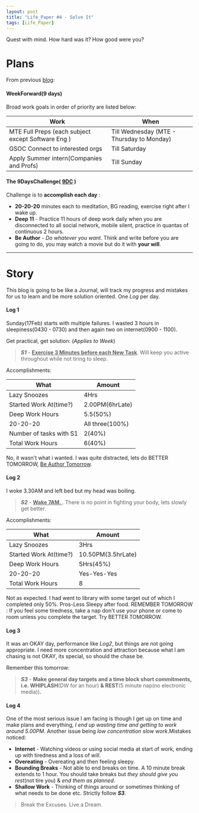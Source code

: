```yaml
---
layout: post
title: "Life_Paper #4 - Solve It"
tags: [Life_Paper]
---
```

Quest with mind. How hard was it? How good were you?

# Plans
From previous [blog](https://codekaust.github.io/2019/02/16/Life_Paper-Hardest-Experience.html):
#### WeekForward(9 days)
Broad work goals in order of priority are listed below:

|Work|When|
|---|---|
|MTE Full Preps (each subject except Software Eng )|Till Wednesday (MTE - Thursday to Monday)|
|GSOC Connect to interested orgs|Till Saturday|
|Apply Summer intern(Companies and Profs) |Till Sunday|

#### The 9DaysChallenge( <u>9DC</u> )

Challenge is to **accomplish each day** :
* **20-20-20** minutes each to meditation, BG reading, exercise right after I wake up.
* **Deep 11** - Practice 11 hours of deep work daily when you are disconnected to all social network, mobile silent, practice in quantas of continuous 2 hours.
* **Be Author** - <i>Do whatever you want.</i> Think and write before you are going to do, you may watch a movie but do it with **your will**.

---

# Story
This blog is going to be like a Journal, will track my progress and mistakes for us to learn and be more solution oriented. One *Log* per day.

#### Log 1
Sunday(17Feb) starts with multiple failures. I wasted 3 hours in sleepiness(0430 - 0730) and then again two on internet(0900 - 1100).

Get practical, get solution: (*Applies to Week*)
> ***S1*** - **<u> Exercise 3 Minutes before each New Task</u>**. Will keep you active throughout while not tiring to sleep.

Accomplishments:

|What|Amount|
|---|---|
|Lazy Snoozes|4Hrs|
|Started Work At(time?)|2.00PM(6hrLate)|
|Deep Work Hours|5.5(50%)|
|20-20-20|All three(100%)|
|Number of tasks with S1|2(40%)|
|Total Work Hours|6(40%)|

No, it wasn't what i wanted. I was quite distracted, lets do BETTER TOMORROW, <u>Be Author Tomorrow</u>.

#### Log 2
I woke 3.30AM and left bed but my head was boiling.
> ***S2*** - **<u> Wake 7AM. </u>**. There is no point in fighting your body, lets slowly get better.

Accomplishments:

|What|Amount|
|---|---|
|Lazy Snoozes|3Hrs|
|Started Work At(time?)|10.50PM(3.5hrLate)|
|Deep Work Hours|5Hrs(45%)|
|20-20-20|Yes-Yes-Yes|
|Total Work Hours|8|

Not as expected. I had went to library with some target out of which I completed only 50%. Pros-Less Sleepy after food.
REMEMBER TOMORROW : If you feel some tiredness, take a nap don't use your phone or come to room unless you complete the target. Try BETTER TOMORROW.

#### Log 3
It was an OKAY day, performance like *Log2*, but things are not going appropriate. I need more concentration and attraction because what I am chasing is not OKAY, its special, so should the chase be.

Remember this tomorrow:
> ***S3*** - **Make general day targets and a time block short commitments, i.e. WHIPLASH**(DW for an hour) **& REST**(5 minute nap(no electronic media))**.**

#### Log 4
One of the most serious issue I am facing is though I get up on time and make plans and everything, *I end up wasting time and getting to work around 5.00PM*. Another issue being *low concentration slow work*.Mistakes noticed:
* **Internet** - Watching videos or using social media at start of work, ending up with tiredness and a loss of *will*.
* **Overeating** - Overeating and then feeling sleepy.
* **Bounding Breaks** - Not able to end breaks on time. A 10 minute break extends to 1 hour. You should take breaks but *they should give you rest*(not tire you) & *end them as planned*.
* **Shallow Work** - Thinking of things around or sometimes thinking of what needs to be done etc. Strictly follow ***S3***.
> Break the Excuses. Live a Dream.
